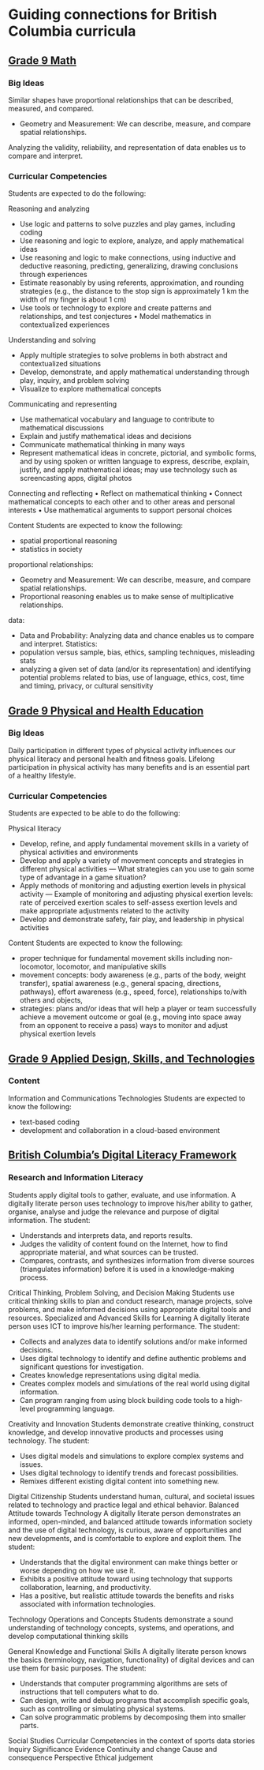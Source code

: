 # Guiding connections for British Columbia curricula

<h2><a href='https://curriculum.gov.bc.ca/sites/curriculum.gov.bc.ca/files/curriculum/mathematics/en_mathematics_k-9_elab.pdf' target='_blank'>Grade 9 Math</a></h2>


### Big Ideas

Similar shapes have proportional relationships that can be described, measured, and compared.
- Geometry and Measurement: We can describe, measure, and compare spatial relationships.

Analyzing the validity, reliability, and representation of data enables us to compare and interpret.

### Curricular Competencies
Students are expected to do the following:

Reasoning and analyzing
- Use logic and patterns to solve puzzles and play games, including coding
- Use reasoning and logic to explore, analyze, and apply mathematical ideas
- Use reasoning and logic to make connections, using inductive and deductive reasoning, predicting, generalizing, drawing conclusions through experiences
- Estimate reasonably by using referents, approximation, and rounding strategies (e.g., the distance to the stop sign is approximately 1 km the width of my finger is about 1 cm)
- Use tools or technology to explore and create patterns and relationships, and test conjectures • Model mathematics in contextualized experiences

Understanding and solving
- Apply multiple strategies to solve problems in both abstract and contextualized situations
- Develop, demonstrate, and apply mathematical understanding through play, inquiry, and problem solving
- Visualize to explore mathematical concepts

Communicating and representing
- Use mathematical vocabulary and language to contribute to mathematical discussions
- Explain and justify mathematical ideas and decisions
- Communicate mathematical thinking in many ways
- Represent mathematical ideas in concrete, pictorial, and symbolic forms,  and by using spoken or written language to express, describe, explain, justify, and apply mathematical ideas; may use technology such as screencasting apps, digital photos

Connecting and reflecting
• Reflect on mathematical thinking
• Connect mathematical concepts to each other and to other areas and personal interests
• Use mathematical arguments to support personal choices

Content
Students are expected to know the following:
- spatial proportional reasoning
- statistics in society

proportional relationships:
- Geometry and Measurement: We can describe, measure, and compare spatial relationships.
- Proportional reasoning enables us to make sense of multiplicative relationships.

data:
- Data and Probability: Analyzing data and chance enables us to compare and interpret.
Statistics:
- population versus sample, bias, ethics, sampling techniques, misleading stats
- analyzing a given set of data (and/or its representation) and identifying potential problems related to bias, use of language, ethics, cost, time and timing, privacy, or cultural sensitivity


<h2><a href='https://curriculum.gov.bc.ca/sites/curriculum.gov.bc.ca/files/curriculum/physical-health-education/en_physical-health-education_k-9_elab.pdf' target='_blank'>Grade 9 Physical and Health Education</a></h2>

### Big Ideas
Daily participation in different types of physical activity influences our physical literacy and personal health and fitness goals.
Lifelong participation in physical activity has many benefits and is an essential part of a healthy lifestyle.

### Curricular Competencies
Students are expected to be able to do the following:

Physical literacy
- Develop, refine, and apply fundamental movement skills in a variety of physical activities and environments
- Develop and apply a variety of movement concepts and strategies in different physical activities
— What strategies can you use to gain some type of advantage in a game situation?
- Apply methods of monitoring and adjusting exertion levels in physical activity
— Example of monitoring and adjusting physical exertion levels: rate of perceived exertion scales to self-assess exertion levels and make appropriate adjustments related to the activity
- Develop and demonstrate safety, fair play, and leadership in physical activities

Content
Students are expected to know the following:

- proper technique for fundamental movement skills including non-locomotor, locomotor, and manipulative skills
- movement concepts:
body awareness (e.g., parts of the body, weight transfer),
spatial awareness (e.g., general spacing, directions, pathways),
effort awareness (e.g., speed, force),
relationships to/with others and objects,
- strategies: plans and/or ideas that will help a player or team successfully achieve a movement outcome or goal (e.g., moving into space away from an opponent to receive a pass)
ways to monitor and adjust physical exertion levels

<h2><a href='https://curriculum.gov.bc.ca/sites/curriculum.gov.bc.ca/files/curriculum/adst/en_adst_k-9.pdf' target='_blank'>Grade 9 Applied Design, Skills, and Technologies</a></h2>

### Content

Information and Communications Technologies
Students are expected to know the following:
- text-based coding
- development and collaboration in a cloud-based environment


<h2><a href='https://www2.gov.bc.ca/assets/gov/education/kindergarten-to-grade-12/teach/teaching-tools/digital-literacy-framework.pdf' target='_blank'>British Columbia’s Digital Literacy Framework</a></h2>

### Research and Information Literacy

Students apply digital tools to gather, evaluate, and use information.
A digitally literate person uses technology to improve his/her ability to gather, organise, analyse and judge the relevance and purpose of digital information.
The student:
- Understands and interprets data, and reports results.
- Judges the validity of content found on the Internet, how to find appropriate material, and what sources can be trusted.
- Compares, contrasts, and synthesizes information from diverse sources (triangulates information) before it is used in a knowledge-making process.

Critical Thinking, Problem Solving, and Decision Making
Students use critical thinking skills to plan and conduct research, manage projects, solve problems, and make informed decisions using appropriate digital tools and resources.
Specialized and Advanced Skills for Learning
A digitally literate person uses ICT to improve his/her learning performance.
	The student:
- Collects and analyzes data to identify solutions and/or make informed decisions.
- Uses digital technology to identify and define authentic problems and significant questions for investigation.
- Creates knowledge representations using digital media.
- Creates complex models and simulations of the real world using digital information.
- Can program ranging from using block building code tools to a high-level programming language.

Creativity and Innovation
Students demonstrate creative thinking, construct knowledge, and develop innovative products and processes using technology.
	The student:
- Uses digital models and simulations to explore complex systems and issues.
- Uses digital technology to identify trends and forecast possibilities.
- Remixes different existing digital content into something new.

Digital Citizenship
Students understand human, cultural, and societal issues related to technology and practice legal and ethical behavior.
Balanced Attitude towards Technology
A digitally literate person demonstrates an informed, open-minded, and balanced attitude towards information society and the use of digital technology, is curious, aware of opportunities and new developments, and is comfortable to explore and exploit them.
The student:
- Understands that the digital environment can make things better or worse depending on how we use it.
- Exhibits a positive attitude toward using technology that supports collaboration, learning, and productivity.
- Has a positive, but realistic attitude towards the benefits and risks associated with information technologies.

Technology Operations and Concepts
Students demonstrate a sound understanding of technology concepts, systems, and operations, and develop computational thinking skills

General Knowledge and Functional Skills
A digitally literate person knows the basics (terminology, navigation, functionality) of digital devices and can use them for basic purposes.
The student:
- Understands that computer programming algorithms are sets of instructions that tell computers what to do.
- Can design, write and debug programs that accomplish specific goals, such as controlling or simulating physical systems.
- Can solve programmatic problems by decomposing them into smaller parts.

Social Studies Curricular Competencies
in the context of sports data stories
Inquiry
Significance
Evidence
Continuity and change
Cause and consequence
Perspective
Ethical judgement
